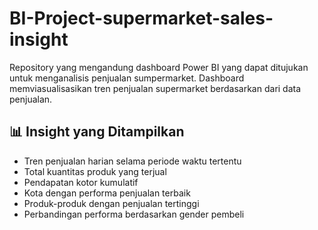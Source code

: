 # BI-Project-supermarket-sales-insight
Repository yang mengandung dashboard Power BI yang dapat ditujukan untuk menganalisis penjualan sumpermarket. Dashboard memviasualisasikan tren penjualan supermarket berdasarkan dari data penjualan.

## 📊 Insight yang Ditampilkan
- Tren penjualan harian selama periode waktu tertentu
- Total kuantitas produk yang terjual
- Pendapatan kotor kumulatif
- Kota dengan performa penjualan terbaik
- Produk-produk dengan penjualan tertinggi
- Perbandingan performa berdasarkan gender pembeli
